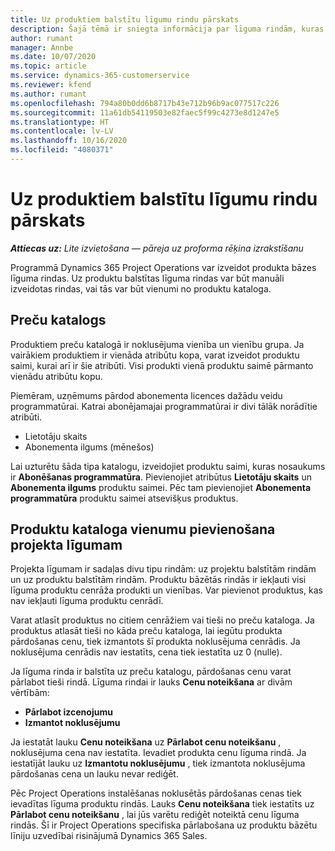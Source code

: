 ```yaml
---
title: Uz produktiem balstītu līgumu rindu pārskats
description: Šajā tēmā ir sniegta informācija par līguma rindām, kuras ir balstītas uz produktu.
author: rumant
manager: Annbe
ms.date: 10/07/2020
ms.topic: article
ms.service: dynamics-365-customerservice
ms.reviewer: kfend
ms.author: rumant
ms.openlocfilehash: 794a80b0dd6b8717b43e712b96b9ac077517c226
ms.sourcegitcommit: 11a61db54119503e82faec5f99c4273e8d1247e5
ms.translationtype: HT
ms.contentlocale: lv-LV
ms.lasthandoff: 10/16/2020
ms.locfileid: "4080371"
---
```

# <a name="product-based-contract-lines-overview"></a>Uz produktiem balstītu līgumu rindu pārskats

_**Attiecas uz:** Lite izvietošana — pāreja uz proforma rēķina izrakstīšanu_

Programmā Dynamics 365 Project Operations var izveidot produkta bāzes līguma rindas. Uz produktu balstītas līguma rindas var būt manuāli izveidotas rindas, vai tās var būt vienumi no produktu kataloga.

## <a name="product-catalog"></a>Preču katalogs

Produktiem preču katalogā ir noklusējuma vienība un vienību grupa. Ja vairākiem produktiem ir vienāda atribūtu kopa, varat izveidot produktu saimi, kurai arī ir šie atribūti. Visi produkti vienā produktu saimē pārmanto vienādu atribūtu kopu.

Piemēram, uzņēmums pārdod abonementa licences dažādu veidu programmatūrai. Katrai abonējamajai programmatūrai ir divi tālāk norādītie atribūti.

- Lietotāju skaits
- Abonementa ilgums (mēnešos)

Lai uzturētu šāda tipa katalogu, izveidojiet produktu saimi, kuras nosaukums ir **Abonēšanas programmatūra**. Pievienojiet atribūtus **Lietotāju skaits** un **Abonementa ilgums** produktu saimei. Pēc tam pievienojiet **Abonementa programmatūra** produktu saimei atsevišķus produktus.

## <a name="add-product-catalog-items-to-a-project-contract"></a>Produktu kataloga vienumu pievienošana projekta līgumam

Projekta līgumam ir sadaļas divu tipu rindām: uz projektu balstītām rindām un uz produktu balstītām rindām. Produktu bāzētās rindās ir iekļauti visi līguma produktu cenrāža produkti un vienības. Var pievienot produktus, kas nav iekļauti līguma produktu cenrādī.

Varat atlasīt produktus no citiem cenrāžiem vai tieši no preču kataloga. Ja produktus atlasāt tieši no kāda preču kataloga, lai iegūtu produkta pārdošanas cenu, tiek izmantots šī produkta noklusējuma cenrādis. Ja noklusējuma cenrādis nav iestatīts, cena tiek iestatīta uz 0 (nulle).

Ja līguma rinda ir balstīta uz preču katalogu, pārdošanas cenu varat pārlabot tieši rindā. Līguma rindai ir lauks **Cenu noteikšana** ar divām vērtībām:

- **Pārlabot izcenojumu**
- **Izmantot noklusējumu**

Ja iestatāt lauku **Cenu noteikšana** uz **Pārlabot cenu noteikšanu** , noklusējuma cena nav iestatīta. Ievadiet produkta cenu līguma rindā. Ja iestatījāt lauku uz **Izmantotu noklusējumu** , tiek izmantota noklusējuma pārdošanas cena un lauku nevar rediģēt.

Pēc Project Operations instalēšanas noklusētās pārdošanas cenas tiek ievadītas līguma produktu rindās. Lauks **Cenu noteikšana** tiek iestatīts uz **Pārlabot cenu noteikšanu** , lai jūs varētu rediģēt noteiktā cenu līguma rindās. Šī ir Project Operations specifiska pārlabošana uz produktu bāzētu līniju uzvedībai risinājumā Dynamics 365 Sales.
